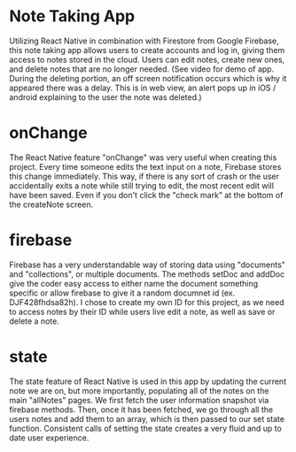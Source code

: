 # Note Taking App
Utilizing React Native in combination with Firestore from Google Firebase, this note taking app allows users to create accounts and log in, giving them access to notes stored in the cloud. Users can edit notes, create new ones, and delete notes that are no longer needed.
(See video for demo of app. During the deleting portion, an off screen notification occurs which is why it appeared there was a delay. This is in web view, an alert pops up in iOS / android explaining to the user the note was deleted.)

# onChange
The React Native feature "onChange" was very useful when creating this project. Every time someone edits the text input on a note, Firebase stores this change immediately. This way, if there is any sort of crash or the user accidentally exits a note while still trying to edit, the most recent edit will have been saved. Even if you don't click the "check mark" at the bottom of the createNote screen.

# firebase
Firebase has a very understandable way of storing data using "documents" and "collections", or multiple documents. The methods setDoc and addDoc give the coder easy access to either name the document something specific or allow firebase to give it a random documnet id (ex. DJF428fhdsa82h). I chose to create my own ID for this project, as we need to access notes by their ID while users live edit a note, as well as save or delete a note.

# state 
The state feature of React Native is used in this app by updating the current note we are on, but more importantly, populating all of the notes on the main "allNotes" pages. We first fetch the user information snapshot via firebase methods. Then, once it has been fetched, we go through all the users notes and add them to an array, which is then passed to our set state function. Consistent calls of setting the state creates a very fluid and up to date user experience.
